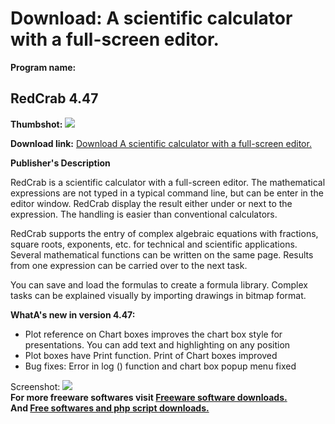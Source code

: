 # Download: A scientific calculator with a full-screen editor.

**Program name:**

## RedCrab 4.47

  
**Thumbshot:** ![](http://www.freewarefiles.com/screenshot/redcrabcalc_md.jpg)   
  
**Download link:** [Download A scientific calculator with a full-screen editor.](http://freesoftwares.boysofts.com/RedCrab_program_53551.html)  
  


**Publisher's Description**  
  


RedCrab is a scientific calculator with a full-screen editor. The mathematical expressions are not typed in a typical command line, but can be enter in the editor window. RedCrab display the result either under or next to the expression. The handling is easier than conventional calculators. 

RedCrab supports the entry of complex algebraic equations with fractions, square roots, exponents, etc. for technical and scientific applications. Several mathematical functions can be written on the same page. Results from one expression can be carried over to the next task.

You can save and load the formulas to create a formula library. Complex tasks can be explained visually by importing drawings in bitmap format.

**WhatA's new in version 4.47:**

  * Plot reference on Chart boxes improves the chart box style for presentations. You can add text and highlighting on any position 
  * Plot boxes have Print function. Print of Chart boxes improved 
  * Bug fixes: Error in log () function and chart box popup menu fixed 

  
  
Screenshot: ![](http://www.freewarefiles.com/screenshot/redcrabcalc.jpg)   
**For more freeware softwares visit [Freeware software downloads.](http://freesoftwares.boysofts.com/)**   
**And [Free softwares and php script downloads.](http://www.boysofts.com/)**

